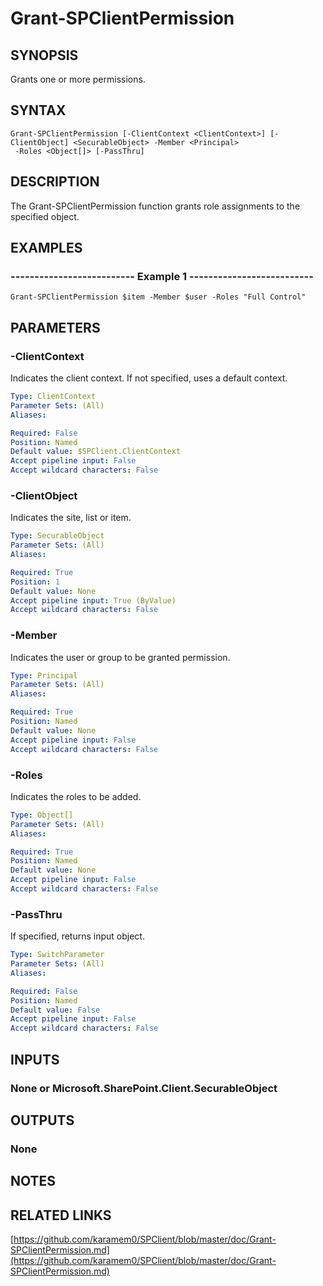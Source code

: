 # Grant-SPClientPermission

## SYNOPSIS
Grants one or more permissions.

## SYNTAX

```
Grant-SPClientPermission [-ClientContext <ClientContext>] [-ClientObject] <SecurableObject> -Member <Principal>
 -Roles <Object[]> [-PassThru]
```

## DESCRIPTION
The Grant-SPClientPermission function grants role assignments to the specified object.

## EXAMPLES

### -------------------------- Example 1 --------------------------
```
Grant-SPClientPermission $item -Member $user -Roles "Full Control"
```

## PARAMETERS

### -ClientContext
Indicates the client context.
If not specified, uses a default context.

```yaml
Type: ClientContext
Parameter Sets: (All)
Aliases: 

Required: False
Position: Named
Default value: $SPClient.ClientContext
Accept pipeline input: False
Accept wildcard characters: False
```

### -ClientObject
Indicates the site, list or item.

```yaml
Type: SecurableObject
Parameter Sets: (All)
Aliases: 

Required: True
Position: 1
Default value: None
Accept pipeline input: True (ByValue)
Accept wildcard characters: False
```

### -Member
Indicates the user or group to be granted permission.

```yaml
Type: Principal
Parameter Sets: (All)
Aliases: 

Required: True
Position: Named
Default value: None
Accept pipeline input: False
Accept wildcard characters: False
```

### -Roles
Indicates the roles to be added.

```yaml
Type: Object[]
Parameter Sets: (All)
Aliases: 

Required: True
Position: Named
Default value: None
Accept pipeline input: False
Accept wildcard characters: False
```

### -PassThru
If specified, returns input object.

```yaml
Type: SwitchParameter
Parameter Sets: (All)
Aliases: 

Required: False
Position: Named
Default value: False
Accept pipeline input: False
Accept wildcard characters: False
```

## INPUTS

### None or Microsoft.SharePoint.Client.SecurableObject

## OUTPUTS

### None

## NOTES

## RELATED LINKS

[https://github.com/karamem0/SPClient/blob/master/doc/Grant-SPClientPermission.md](https://github.com/karamem0/SPClient/blob/master/doc/Grant-SPClientPermission.md)

